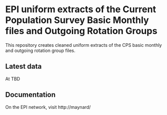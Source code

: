 # EPI uniform extracts of the Current Population Survey Basic Monthly files and Outgoing Rotation Groups
This repository creates cleaned uniform extracts of the CPS basic monthly and outgoing rotation group files.

## Latest data
At TBD

## Documentation
On the EPI network, visit http://maynard/
